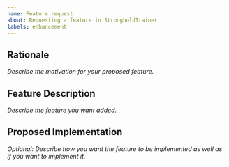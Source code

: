 ```yaml
---
name: Feature request
about: Requesting a feature in StrongholdTrainer
labels: enhancement
---
```


## Rationale
*Describe the motivation for your proposed feature.*

## Feature Description
*Describe the feature you want added.*

## Proposed Implementation
*Optional: Describe how you want the feature to be implemented as well as if you want to implement it.*
